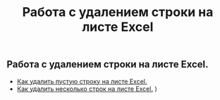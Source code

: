 ﻿---
title: Работа с удалением строки на листе Excel
second_title: Aspose.Cells Cloud Documen
linktitle: Удалить
type: docs
url: /ru/rows/delete/
keywords: Working with deleting row on an Excel worksheet. How to add rows on an Excel worksheet
description: Aspose.Cells Cloud REST API поддерживает удаление строк на листе Excel. SDK поддерживает различные языки разработки, включая Android, C#, Go, Java, NodeJS, Perl, PHP, Python, Ruby и Swift.
weight: 20
kwords: Excel, Office Облако, REST API, Электронная таблица, PDF, CSV, Json, Markdown, Работа с удалением строки на листе Excel
---
## Работа с удалением строки на листе Excel.

- [Как удалить пустую строку на листе Excel.](/cells/ru/rows/delete/row/) 
- [Как удалить несколько строк на листе Excel.](/cells/ru/rows/delete/rows/) ) 

